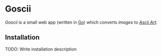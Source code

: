 # Goscii

*Goscii* is a small web app (written in [Go][1]) which converts *images* to [*Ascii Art*][2].

## Installation

TODO: Write installation description

[1]: http://golang.org/
[2]: http://en.wikipedia.org/wiki/ASCII_art
